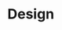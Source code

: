 # Design
<!-- 

This page is used by the judges to evaluate your team for the [design special prize](http://2016.igem.org/Judging/Awards#Special_Prizes).

Delete this box in order to be evaluated for this medal. See more information at [Instructions for Pages for awards](http://2016.igem.org/Judging/Pages_for_Awards/Instructions).

By talking about your design work on this page, there is one medal criterion that you can attempt to meet, and one award that you can apply for. If your team is going for a gold medal by building a functional prototype, you should tell us what you did on this page.

This is a prize for the team that has developed a synthetic biology product to solve a real world problem in the most elegant way. The students will have considered how well the product addresses the problem versus other potential solutions, how the product integrates or disrupts other products and processes, and how its lifecycle can more broadly impact our lives and environments in positive and negative ways.

If you are working on art and design as your main project, please join the art and design track. If you are integrating art and design into the core of your main project, please apply for the award by completing this page.

Teams who want to focus on art and design should be in the art and design special track. If you want to have a sub-project in this area, you should compete for this award.  -->

